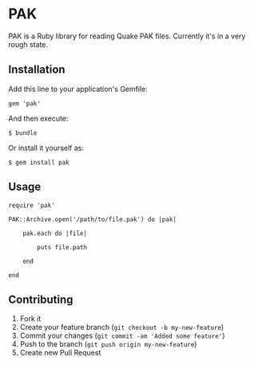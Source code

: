 # PAK

PAK is a Ruby library for reading Quake PAK files. Currently it's in a very rough state.

## Installation

Add this line to your application's Gemfile:

    gem 'pak'

And then execute:

    $ bundle

Or install it yourself as:

    $ gem install pak

## Usage

    require 'pak'

    PAK::Archive.open('/path/to/file.pak') do |pak|

    	pak.each do |file|

    		puts file.path

    	end

    end

## Contributing

1. Fork it
2. Create your feature branch (`git checkout -b my-new-feature`)
3. Commit your changes (`git commit -am 'Added some feature'`)
4. Push to the branch (`git push origin my-new-feature`)
5. Create new Pull Request
